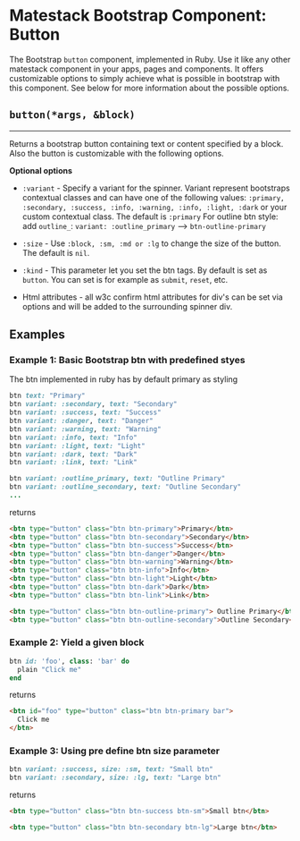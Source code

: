 # Matestack Bootstrap Component: Button

The Bootstrap `button` component, implemented in Ruby. Use it like any other matestack component in your apps, pages and components. It offers customizable options to simply achieve what is possible in bootstrap with this component. See below for more information about the possible options.

## `button(*args, &block)`
----

Returns a bootstrap button containing text or content specified by a block. Also the button is customizable with the following options. 

**Optional options**

* `:variant` - Specify a variant for the spinner. Variant represent bootstraps contextual classes and can have one of the following values: `:primary, :secondary, :success, :info, :warning, :info, :light, :dark` or your custom contextual class. The default is `:primary`
For outline btn style: add `outline_`: `variant: :outline_primary` --> `btn-outline-primary`

* `:size` - Use `:block, :sm, :md or :lg` to change the size of the button. The default is `nil`.

* `:kind` - This parameter let you set the btn tags. By default is set as `button`. You can set is for example as `submit`, `reset`, etc.

* Html attributes - all w3c confirm html attributes for div's can be set via options and will be added to the surrounding spinner div.

## Examples

### Example 1: Basic Bootstrap btn with predefined styes
The btn implemented in ruby has by default primary as styling

```ruby
btn text: "Primary"
btn variant: :secondary, text: "Secondary"
btn variant: :success, text: "Success"
btn variant: :danger, text: "Danger"
btn variant: :warning, text: "Warning"
btn variant: :info, text: "Info"
btn variant: :light, text: "Light"
btn variant: :dark, text: "Dark"
btn variant: :link, text: "Link"

btn variant: :outline_primary, text: "Outline Primary"
btn variant: :outline_secondary, text: "Outline Secondary"
...
```

returns

```html
<btn type="button" class="btn btn-primary">Primary</btn>
<btn type="button" class="btn btn-secondary">Secondary</btn>
<btn type="button" class="btn btn-success">Success</btn>
<btn type="button" class="btn btn-danger">Danger</btn>
<btn type="button" class="btn btn-warning">Warning</btn>
<btn type="button" class="btn btn-info">Info</btn>
<btn type="button" class="btn btn-light">Light</btn>
<btn type="button" class="btn btn-dark">Dark</btn>
<btn type="button" class="btn btn-link">Link</btn>

<btn type="button" class="btn btn-outline-primary"> Outline Primary</btn>
<btn type="button" class="btn btn-outline-secondary">Outline Secondary</btn>
```

### Example 2: Yield a given block

```ruby
btn id: 'foo', class: 'bar' do
  plain "Click me"
end
```

returns

```html
<btn id="foo" type="button" class="btn btn-primary bar">
  Click me
</btn>
```


### Example 3: Using pre define btn size parameter
```ruby
btn variant: :success, size: :sm, text: "Small btn"
btn variant: :secondary, size: :lg, text: "Large btn"
```

returns

```html
<btn type="button" class="btn btn-success btn-sm">Small btn</btn>

<btn type="button" class="btn btn-secondary btn-lg">Large btn</btn>

```